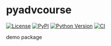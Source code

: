 # pyadvcourse

[![License](https://img.shields.io/pypi/l/pyadvcourse.svg?color=green)](https://github.com/arfriedman/pyadvcourse/raw/main/LICENSE)
[![PyPI](https://img.shields.io/pypi/v/pyadvcourse.svg?color=green)](https://pypi.org/project/pyadvcourse)
[![Python Version](https://img.shields.io/pypi/pyversions/pyadvcourse.svg?color=green)](https://python.org)
[![CI](https://github.com/arfriedman/pyadvcourse/actions/workflows/ci.yml/badge.svg)](https://github.com/arfriedman/pyadvcourse/actions/workflows/ci.yml)

demo package
